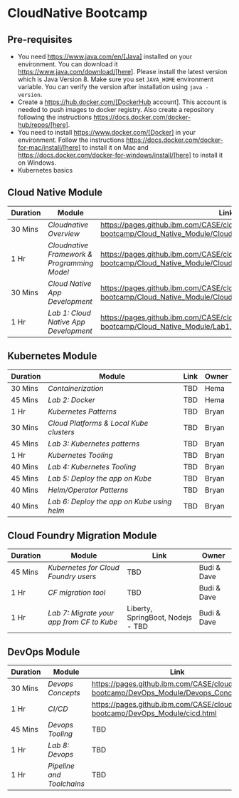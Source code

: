 # CloudNative Bootcamp

## Pre-requisites 

- You need https://www.java.com/en/[Java] installed on your environment. You can download it https://www.java.com/download/[here]. Please install the latest version which is Java Version 8. Make sure you set `JAVA_HOME` environment variable. You can verify the version after installation using `java -version`.
- Create a https://hub.docker.com/[DockerHub account]. This account is needed to push images to docker registry. Also create a repository following the instructions https://docs.docker.com/docker-hub/repos/[here].
- You need to install https://www.docker.com/[Docker] in your environment. Follow the instructions https://docs.docker.com/docker-for-mac/install/[here] to install it on Mac and https://docs.docker.com/docker-for-windows/install/[here] to install it on Windows.
- Kubernetes basics

## Cloud Native Module 

| Duration | Module | Link | Owner |
| ---------- | ------ | ---- | ----- |
|   30 Mins | *Cloudnative Overview* | https://pages.github.ibm.com/CASE/cloudnative-bootcamp/Cloud_Native_Module/Cloudnative_Overview.html | Hema |
|   1 Hr | *Cloudnative Framework & Programming Model* | https://pages.github.ibm.com/CASE/cloudnative-bootcamp/Cloud_Native_Module/Cloudnative_framework_prog_model.html | Hema |
|   30 Mins | *Cloud Native App Development* | https://pages.github.ibm.com/CASE/cloudnative-bootcamp/Cloud_Native_Module/Cloudnative_app_development.html | Hema |
|   1 Hr | *Lab 1: Cloud Native App Development* | https://pages.github.ibm.com/CASE/cloudnative-bootcamp/Cloud_Native_Module/Lab1.html | Hema |

 ## Kubernetes Module

| Duration | Module | Link | Owner |
| ---------- | ------ | ---- | ----- |
|   30 Mins | *Containerization* | TBD | Hema |
|   45 Mins | *Lab 2: Docker* | TBD | Hema |
|   1 Hr | *Kubernetes Patterns* | TBD | Bryan |
|   30 Mins | *Cloud Platforms & Local Kube clusters* | TBD | Bryan |
|   45 Mins | *Lab 3: Kubernetes patterns* | TBD | Bryan |
|   1 Hr | *Kubernetes Tooling* | TBD | Bryan |
|   40 Mins | *Lab 4: Kubernetes Tooling* | TBD | Bryan |
|   45 Mins | *Lab 5: Deploy the app on Kube* | TBD | Bryan |
|   40 Mins | *Helm/Operator Patterns* | TBD | Bryan |
|   40 Mins | *Lab 6: Deploy the app on Kube using helm* | TBD | Bryan |

## Cloud Foundry Migration Module

| Duration | Module | Link | Owner |
| ---------- | ------ | ---- | ----- |
|   45 Mins | *Kubernetes for Cloud Foundry users* | TBD | Budi & Dave |
|   1 Hr  | *CF migration tool* | TBD | Budi & Dave |
|   1 Hr | *Lab 7: Migrate your app from CF to Kube* | Liberty, SpringBoot, Nodejs  - TBD| Budi & Dave |

## DevOps Module

| Duration | Module | Link | Owner |
| ---------- | ------ | ---- | ----- |
|   30 Mins | *Devops Concepts* | https://pages.github.ibm.com/CASE/cloudnative-bootcamp/DevOps_Module/Devops_Concepts.html | Hema |
|   1 Hr | *CI/CD* | https://pages.github.ibm.com/CASE/cloudnative-bootcamp/DevOps_Module/cicd.html | Hema |
|   45 Mins | *Devops Tooling* | TBD | Hema |
|   1 Hr | *Lab 8: Devops* | TBD | Hema |
|   1 Hr | *Pipeline and Toolchains* | TBD | Hema / Bryan |

